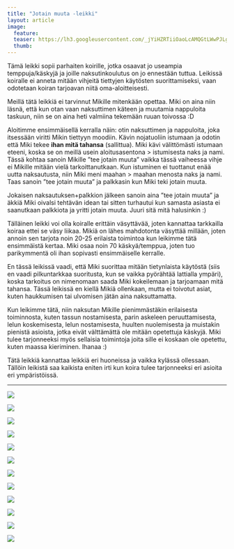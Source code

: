 ```yaml
---
title: "Jotain muuta -leikki"
layout: article
image:
  feature:
  teaser: https://lh3.googleusercontent.com/_jYiHZRTiiOaoLcAMQGtLWwPJLgzMVIfIzgMSvTadSGk_p4mXn2sViRxGiMOA8542vJ3zHtmAgIGvu9hZ3J4DnHDV2kBnB4qfu1FTT_K46Vl7xBNCrnznBAOrjThlstoGpDIfWgicNdVdGSGUMI8cZfowWwBo0p7pNb8D7ShwevFDVZLJg98MpAMnGJe13765pCw59DYpwwnPpyyKt-tdQJPCct0oTaCklsmWfQ1DmjB-myxAqtW_xhkh0mOMCIVXeAwWSSIMFT7RxxP_oDz6RFBNUYGZfQ0zHKpNVRiwyXCG2yZDwTzRARN8BI_u7aa35_rAmJS4EEBCkA_6YxgdVvCcr6WRWkudOPCilvusKyilVCeDP7gv2HeqPHKS74I-7r3g3EyGy7L_gqmdM93NMjvsB5yHw-sCehZokhpE058JXrgdvy3nHZixj7Rl0One7nBt2TUjtsb18-H4YBF3jj2W3jILiTvNKkGOKm1usT0310g8rjcH4pcKdpfYLr7t6W3lpuGjxqepXU6zG1HKhMNmIkrVLT-ZgVGYOcEP_QiICD3P0QQyHDGGSsf5m6fMZNf=w245
  thumb:
---
```


Tämä leikki sopii parhaiten koirille, jotka osaavat jo useampia temppuja/käskyjä ja joille naksutinkoulutus on jo ennestään tuttua. Leikissä koiralle ei anneta mitään vihjeitä tiettyjen käytösten suorittamiseksi, vaan odotetaan koiran tarjoavan niitä oma-aloitteisesti.

Meillä tätä leikkiä ei tarvinnut Mikille mitenkään opettaa. Miki on aina niin läsnä, että kun otan vaan naksuttimen käteen ja muutamia nappuloita taskuun, niin se on aina heti valmiina tekemään ruuan toivossa :D

Aloitimme ensimmäisellä kerralla näin: otin naksuttimen ja nappuloita, joka itsessään viritti Mikin tiettyyn moodiin. Kävin nojatuoliin istumaan ja odotin että Miki tekee **ihan mitä tahansa** (sallittua). Miki kävi välittömästi istumaan eteeni, koska se on meillä usein aloitusasentona > istumisesta naks ja nami. Tässä kohtaa sanoin Mikille ”tee jotain muuta” vaikka tässä vaiheessa vihje ei Mikille mitään vielä tarkoittanutkaan. Kun istuminen ei tuottanut enää uutta naksautusta, niin Miki meni maahan > maahan menosta naks ja nami. Taas sanoin ”tee jotain muuta” ja palkkasin kun Miki teki jotain muuta.

Jokaisen naksautuksen+palkkion jälkeen sanoin aina ”tee jotain muuta” ja äkkiä Miki oivalsi tehtävän idean tai sitten turhautui kun samasta asiasta ei saanutkaan palkkiota ja yritti jotain muuta. Juuri sitä mitä halusinkin :)

Tälläinen leikki voi olla koiralle erittäin väsyttävää, joten kannattaa tarkkailla koiraa ettei se väsy liikaa. Mikiä on lähes mahdotonta väsyttää millään, joten annoin sen tarjota noin 20-25 erilaista toimintoa kun leikimme tätä ensimmäistä kertaa. Miki osaa noin 70 käskyä/temppua, joten tuo parikymmentä oli ihan sopivasti ensimmäiselle kerralle.

En tässä leikissä vaadi, että Miki suorittaa mitään tietynlaista käytöstä (siis en vaadi pilkuntarkkaa suoritusta, kun se vaikka pyörähtää lattialla ympäri), koska tarkoitus on nimenomaan saada Miki kokeilemaan ja tarjoamaan mitä tahansa. Tässä leikissä en kiellä Mikiä ollenkaan, mutta ei toivotut asiat, kuten haukkumisen tai ulvomisen jätän aina naksuttamatta.

Kun leikimme tätä, niin naksutan Mikille pienimmästäkin erilaisesta toiminnosta, kuten tassun nostamisesta, parin askeleen peruuttamisesta, lelun koskemisesta, lelun nostamisesta, huulten nuolemisesta ja muistakin pienistä asioista, jotka eivät välttämättä ole mitään opetettuja käskyjä. Miki tulee tarjonneeksi myös sellaisia toimintoja joita sille ei koskaan ole opetettu, kuten maassa kieriminen. Ihanaa :)

Tätä leikkiä kannattaa leikkiä eri huoneissa ja vaikka kylässä ollessaan. Tällöin leikistä saa kaikista eniten irti kun koira tulee tarjonneeksi eri asioita eri ympäristöissä.

---

[![](https://lh3.googleusercontent.com/QkjMGLDXawlezJPaYvnX0m0M1yXDNfFj4Ioi3e5ZPiZEz3V-AHcGZfAWrID4Un-veDB5_363MqiSDTzfjsv4qD-OavCIdwl8xBmZygSqoDt5YLohBNsi3coOVmBkIidgtgFxhCHDrWIKhlWTIKoRNHgP0JqGoqOfDabuqR5Nrfpnb8jx0mtFVPzv1r1LSYbLtRi-F2YvYAcJtINSYaIQQzd4Sfk5zhwwjKxkG8Jc5lZQoN_bWhshXtOZ0zpopE7CXoWW3k6aknZnNvCtVIGBZZ97ASJaPlxS4WOoCwPzPX3atPGf4OkPMVJHp9lTDnrB8P77BEGJsC_4TOcjoYtdyP3jxxTkVFIrFLoszLoOlWhyAdFYUi2ew9nsOK7zEObWjvfuRfjvta-3WjIJ3bUYEsKFGAJHKCvfBzP6wlu2ubc7pVwj3pWQXEQMZzDKfnPoGLyEWULXwkPiRG47UhGPlcaPwFLS9XL2QutepWqX-Xa47FdLPa9ncCpuSTHqTUlSmNZLVHqAI3YLGRIDKcS6TbzpZmb1EP4UnZEm2h8zq33ZnL-O8CGVO-vM7E_Y-QjOeJci=w800)](https://lh3.googleusercontent.com/QkjMGLDXawlezJPaYvnX0m0M1yXDNfFj4Ioi3e5ZPiZEz3V-AHcGZfAWrID4Un-veDB5_363MqiSDTzfjsv4qD-OavCIdwl8xBmZygSqoDt5YLohBNsi3coOVmBkIidgtgFxhCHDrWIKhlWTIKoRNHgP0JqGoqOfDabuqR5Nrfpnb8jx0mtFVPzv1r1LSYbLtRi-F2YvYAcJtINSYaIQQzd4Sfk5zhwwjKxkG8Jc5lZQoN_bWhshXtOZ0zpopE7CXoWW3k6aknZnNvCtVIGBZZ97ASJaPlxS4WOoCwPzPX3atPGf4OkPMVJHp9lTDnrB8P77BEGJsC_4TOcjoYtdyP3jxxTkVFIrFLoszLoOlWhyAdFYUi2ew9nsOK7zEObWjvfuRfjvta-3WjIJ3bUYEsKFGAJHKCvfBzP6wlu2ubc7pVwj3pWQXEQMZzDKfnPoGLyEWULXwkPiRG47UhGPlcaPwFLS9XL2QutepWqX-Xa47FdLPa9ncCpuSTHqTUlSmNZLVHqAI3YLGRIDKcS6TbzpZmb1EP4UnZEm2h8zq33ZnL-O8CGVO-vM7E_Y-QjOeJci=s0)

[![](https://lh3.googleusercontent.com/vFQNewstSCDIkcoxdMYk9JHSn7dDWV-e2A1lgH6dj7OSB08AsV03EUb9PvXLHBPUvXCEnNsQWdxtA165b7m-mIxYTPmz3P-dJzurHavKevz89Uo9CH-H1xDU3A1lAXGuoCd3vm48oJqlO9MhkA9RCSAuKa7hw2yBAOktUEe8r8q5jqaCOVyrVGghFvP2mRS1NSflbFAEL3SfsuY8hTkJaHm8S4NnGra_Yzv_qAHH3zVkKkzXSOFasBJscBGbvdVTMEGoDor3syolR9pgKrpHds-dRScdCEWgdmd9uxol1vLd8YZMTMyN7T6BOIwXzTVUpwEZazLg7Oo_Xy6db-qyi78I9sYCo26UEZZxNUrQLqu2lEWyscvgO5ugnEuTE9d9oRALpRpmKO66AAVK843m-w7yqfduw5SJZ_qqTMzG8RCncTBVbtcmKOPthbuma0QgUQtlhRCtKa96TYaCSCf7u1ebEn_5wsjsF3IkLBDielK7EjyoxYgDmQdCwa02WO32Bs7WS43V6p0C8s2gdIdxlq_zRpfDnsKWJvDA9PsGtE-pq2s9ADNr3TSy5VJ-t4rH3XX5=w800)](https://lh3.googleusercontent.com/vFQNewstSCDIkcoxdMYk9JHSn7dDWV-e2A1lgH6dj7OSB08AsV03EUb9PvXLHBPUvXCEnNsQWdxtA165b7m-mIxYTPmz3P-dJzurHavKevz89Uo9CH-H1xDU3A1lAXGuoCd3vm48oJqlO9MhkA9RCSAuKa7hw2yBAOktUEe8r8q5jqaCOVyrVGghFvP2mRS1NSflbFAEL3SfsuY8hTkJaHm8S4NnGra_Yzv_qAHH3zVkKkzXSOFasBJscBGbvdVTMEGoDor3syolR9pgKrpHds-dRScdCEWgdmd9uxol1vLd8YZMTMyN7T6BOIwXzTVUpwEZazLg7Oo_Xy6db-qyi78I9sYCo26UEZZxNUrQLqu2lEWyscvgO5ugnEuTE9d9oRALpRpmKO66AAVK843m-w7yqfduw5SJZ_qqTMzG8RCncTBVbtcmKOPthbuma0QgUQtlhRCtKa96TYaCSCf7u1ebEn_5wsjsF3IkLBDielK7EjyoxYgDmQdCwa02WO32Bs7WS43V6p0C8s2gdIdxlq_zRpfDnsKWJvDA9PsGtE-pq2s9ADNr3TSy5VJ-t4rH3XX5=s0)

[![](https://lh3.googleusercontent.com/DUSZk0jq31f6J8G00fvW3wGxvvkaqm3GYsXnMzhZd8OxqO71vUrrd4ljpeXcJsfjenqK2A1xf9R7BKkiAvMnxyNz2dD2v8rYIwEtcXmkxJ1ToxKSvVDf_mFaHgQYILtjHsj1HVa0q4kRVOZ7aRFMOyZ5Upw2_i68jPAE6yFqljrWPZw6GIaWjDp3SkOgDuxl9DGohauHBWjti55nn4Y_8ojgQNXETGvNjv5yx6lFZIVXsy-ObkvqhNwXJaCOBgbxovQ9iUuyWdFw3aoTO0C8-hzUlAEv2I2Q3_qz-L8AYeqkANCR5emH3i_qigSXd3zaa1GY5bX9fmbAOaYZgu_cAAnZDtY4876TL34hqOQgi3VW1xu850ImRRsAOHtjs07z-mvVyKzmBkhzPlT53FwDrxPfjK6GzGKe6orfE3zuKi5DHZdlBoBHirGRzKzpS_7fwGsQupXLzSrhGrk4RxVnZ65MawJksYPWtCspWmhGHvQeaZhF6uQD2hx-RDWzU5qWGSA0gwe2LgsVoH7S7q3XTXuVVyeUgzDgfCEPCMRl_2n4Mqr0IKx-9Y6_vrwAiLlGs9T1=w800)](https://lh3.googleusercontent.com/DUSZk0jq31f6J8G00fvW3wGxvvkaqm3GYsXnMzhZd8OxqO71vUrrd4ljpeXcJsfjenqK2A1xf9R7BKkiAvMnxyNz2dD2v8rYIwEtcXmkxJ1ToxKSvVDf_mFaHgQYILtjHsj1HVa0q4kRVOZ7aRFMOyZ5Upw2_i68jPAE6yFqljrWPZw6GIaWjDp3SkOgDuxl9DGohauHBWjti55nn4Y_8ojgQNXETGvNjv5yx6lFZIVXsy-ObkvqhNwXJaCOBgbxovQ9iUuyWdFw3aoTO0C8-hzUlAEv2I2Q3_qz-L8AYeqkANCR5emH3i_qigSXd3zaa1GY5bX9fmbAOaYZgu_cAAnZDtY4876TL34hqOQgi3VW1xu850ImRRsAOHtjs07z-mvVyKzmBkhzPlT53FwDrxPfjK6GzGKe6orfE3zuKi5DHZdlBoBHirGRzKzpS_7fwGsQupXLzSrhGrk4RxVnZ65MawJksYPWtCspWmhGHvQeaZhF6uQD2hx-RDWzU5qWGSA0gwe2LgsVoH7S7q3XTXuVVyeUgzDgfCEPCMRl_2n4Mqr0IKx-9Y6_vrwAiLlGs9T1=s0)

[![](https://lh3.googleusercontent.com/H1nFaAPCS8PB8Vj2XLlctQ9GdtuAyRRfGepzyAV3en1hELQC0tO_mPZbmaCYoOYRcfdsAgWOnqyag54DZXNqVLx0iCFP3TtF0FtU0KOhK_alDZUlS1WSzLO5iKadZtPTi0jMvXlhpyk2X6GIPZZ1gLY2RHSbHRZZXiHGaHXLTnUG14RN9N0IYLgNL990hw-mJ1aubzc9KxVpfmPLy_zxKgmRsrI2lFQZZLel1PdEfy7bGRXmtFaZ-S2a5Bn3yLyVxp1mp-qEmyCucvXzLJ0mkVCbr2zajAoeDP5t6U8VXZotjsHMD7l6LsXrdKFQV18U5qnK9IomqI3RTOLdm04yZv0jEa1I7ys2hMt_lhTrYdSuZHsko88jgk9oRPsDlPmz-P717UrKa2zg35Ibh02yfxfCAyLWMC6DOgnKYOyYB8tNmJERhuVTDGW6gZTw7KMB4EKHOJtWPw3GYfxTw_NBMgDdqUDCYjV3aGTbvke7bZekU9LDyWkLmCQ8j8pn0d-EHaATfL69cmPZCZX5ODy_kNECpLGhy60scOdqZxL0v4B99Sm6FMaESefWKkJXKVuKAqZ4=w800)](https://lh3.googleusercontent.com/H1nFaAPCS8PB8Vj2XLlctQ9GdtuAyRRfGepzyAV3en1hELQC0tO_mPZbmaCYoOYRcfdsAgWOnqyag54DZXNqVLx0iCFP3TtF0FtU0KOhK_alDZUlS1WSzLO5iKadZtPTi0jMvXlhpyk2X6GIPZZ1gLY2RHSbHRZZXiHGaHXLTnUG14RN9N0IYLgNL990hw-mJ1aubzc9KxVpfmPLy_zxKgmRsrI2lFQZZLel1PdEfy7bGRXmtFaZ-S2a5Bn3yLyVxp1mp-qEmyCucvXzLJ0mkVCbr2zajAoeDP5t6U8VXZotjsHMD7l6LsXrdKFQV18U5qnK9IomqI3RTOLdm04yZv0jEa1I7ys2hMt_lhTrYdSuZHsko88jgk9oRPsDlPmz-P717UrKa2zg35Ibh02yfxfCAyLWMC6DOgnKYOyYB8tNmJERhuVTDGW6gZTw7KMB4EKHOJtWPw3GYfxTw_NBMgDdqUDCYjV3aGTbvke7bZekU9LDyWkLmCQ8j8pn0d-EHaATfL69cmPZCZX5ODy_kNECpLGhy60scOdqZxL0v4B99Sm6FMaESefWKkJXKVuKAqZ4=s0)

[![](https://lh3.googleusercontent.com/xb3BQTT5XCR8uuUBt3gClQ8QK-UoUfbc5U6UxTIvM756Z7sppKLJc5m4kr72l6aZyQcLqdblMWX_FT1OmGabmwi6my1orn8XRwlbxY-ERoevQAGKNY77Cmsz8XK9oznDDleukMP_6htHUVxVtIZY2F_S1rZc-NxcA83VY3q_np7CNQSrpOXGU3FGrxjhNwDRZJm5W47VLctBsmvwMhQyeCz2wpT1bEiTu-deeDV0OE41w-hi8lW5GXL8WA-3l73I1L-JLr16TFvLVdZ1nuNBcS9AzVChTz38EdjK8XtccXNE_Boe1-RaOEVRRhxYHZqukNfabXhHUUzUuei4I6X3XP-skJef0Ei9rpybZrrpyNqVgH7CRsgOkl7_S0JJ3_nw1W3XmL-Bz3YumJXOJ5etZBU1fcLaBf0UgWgAaWCzJ8mFybDPdv0p83gQEwVitEioAUmC-BUiv9vz43IvMyzkoqrYo6XlyH__M2P-gonCky0mNeQIdopBmFQezdo508CKR1IwTR7pebpCgyFPggl18WWj5WmOCPjHZHCnZc1MXCF6OXZ9Hc0sB_Pcjwp8GFn08tfg=w800)](https://lh3.googleusercontent.com/xb3BQTT5XCR8uuUBt3gClQ8QK-UoUfbc5U6UxTIvM756Z7sppKLJc5m4kr72l6aZyQcLqdblMWX_FT1OmGabmwi6my1orn8XRwlbxY-ERoevQAGKNY77Cmsz8XK9oznDDleukMP_6htHUVxVtIZY2F_S1rZc-NxcA83VY3q_np7CNQSrpOXGU3FGrxjhNwDRZJm5W47VLctBsmvwMhQyeCz2wpT1bEiTu-deeDV0OE41w-hi8lW5GXL8WA-3l73I1L-JLr16TFvLVdZ1nuNBcS9AzVChTz38EdjK8XtccXNE_Boe1-RaOEVRRhxYHZqukNfabXhHUUzUuei4I6X3XP-skJef0Ei9rpybZrrpyNqVgH7CRsgOkl7_S0JJ3_nw1W3XmL-Bz3YumJXOJ5etZBU1fcLaBf0UgWgAaWCzJ8mFybDPdv0p83gQEwVitEioAUmC-BUiv9vz43IvMyzkoqrYo6XlyH__M2P-gonCky0mNeQIdopBmFQezdo508CKR1IwTR7pebpCgyFPggl18WWj5WmOCPjHZHCnZc1MXCF6OXZ9Hc0sB_Pcjwp8GFn08tfg=s0)

[![](https://lh3.googleusercontent.com/y1D6Acossht3O6w9LsyirYmp-9oZuvEqu7NAi83m88bGZH6k0V_T6nkjeDvFgyu2oogj_ERp6lYNvh-_TH1KhwkdBgNqV1H_xE2lUf0s2e6pLvUJrlvaUGD33_XdCGJ-lP4UEZaW975niZKCqCaRHJHF669U2AYhv2KtUXALicTXjdyJHWEQ-f4jYtagq5zj6gHsBYzs2Tq1_JK8Rr5Dmogv2WMQXWGaG-fsuFCfAT4R6VF5vCmqXiST-kcBy6Ue7eL7Fus6tUOPAAFgJ9qW9-M-WNniy1MjG7xMK2F3i3oTWx8P3UZjChKNmQLBBcNWJ0NpQRsry8cU9GZKgow1VkqOZGB4Eb8e7g-ljSHs6kCXckENB4YUBdSp25AOhIoatQ7fvK7_P_84sH5XBg8hDPP5UN5K5Fioe5geODATw42ZVeenrvwRhgfZgnBcoPhSwhxkedUhzo151pgZoU0pved_bPd8FG1vHQiD_edFyz_NCOrP_D0anfO4RAky6blEejgfYeHEvp91b26KZTYCyAPJVsuf538twFq9rS-tcbvhghfeMi2NK23QD6DsEfAFmkRw=w800)](https://lh3.googleusercontent.com/y1D6Acossht3O6w9LsyirYmp-9oZuvEqu7NAi83m88bGZH6k0V_T6nkjeDvFgyu2oogj_ERp6lYNvh-_TH1KhwkdBgNqV1H_xE2lUf0s2e6pLvUJrlvaUGD33_XdCGJ-lP4UEZaW975niZKCqCaRHJHF669U2AYhv2KtUXALicTXjdyJHWEQ-f4jYtagq5zj6gHsBYzs2Tq1_JK8Rr5Dmogv2WMQXWGaG-fsuFCfAT4R6VF5vCmqXiST-kcBy6Ue7eL7Fus6tUOPAAFgJ9qW9-M-WNniy1MjG7xMK2F3i3oTWx8P3UZjChKNmQLBBcNWJ0NpQRsry8cU9GZKgow1VkqOZGB4Eb8e7g-ljSHs6kCXckENB4YUBdSp25AOhIoatQ7fvK7_P_84sH5XBg8hDPP5UN5K5Fioe5geODATw42ZVeenrvwRhgfZgnBcoPhSwhxkedUhzo151pgZoU0pved_bPd8FG1vHQiD_edFyz_NCOrP_D0anfO4RAky6blEejgfYeHEvp91b26KZTYCyAPJVsuf538twFq9rS-tcbvhghfeMi2NK23QD6DsEfAFmkRw=s0)

[![](https://lh3.googleusercontent.com/QUIz9DEESwhg9nAAH-StvnjjAK79UP3JzyEw3CP131If29Ler72qk5q8cZKmb8i5mi6Nmhj1-H968HH9DatBizGKVa2kdwK1wHnQIjNQvJd_cj0hUkCMBMXP0dtUJ2z5XlYkRMjYJZj_TqIj8E2H71vzZICOtaJAS_xFn4s1QEjZeyE4iDd8IQTIpEzc0CFLOtkxQNLtbWUhsthex2Wi5Wi83Yd2MNSs-KXwZysZlRWoM4tQuZLxB1bqpjmWu0G_ovFE9jXULZam2sb7ps8yowYwoQBC64vUF6l1nKgkJu0sp6A2qA1MjWiJrLAW5pqsFkq9XiCtCpBh1U04qpW0VHCtGwUil8mOsdbRippe0FJQOPJYs6dQDMjF6829hXbX9SEYtDsqfCjqMFsliyJGJhaKswlKIeP8jXeMGmdUOMeDDK-XdNU5tlOtcFgto3N3Nq9rJDjhuQuaydu76Qo_JuNUQpBAGX-9nhAqVRrLhLFApA2NvSEaypcG9eOeJUwO8LoSjjsjJffIauHDJI0IQt2h9j8xfnAPzj6zyDJtO2n0hu2G15s2HcORuHal7nLa5x7K=w800)](https://lh3.googleusercontent.com/QUIz9DEESwhg9nAAH-StvnjjAK79UP3JzyEw3CP131If29Ler72qk5q8cZKmb8i5mi6Nmhj1-H968HH9DatBizGKVa2kdwK1wHnQIjNQvJd_cj0hUkCMBMXP0dtUJ2z5XlYkRMjYJZj_TqIj8E2H71vzZICOtaJAS_xFn4s1QEjZeyE4iDd8IQTIpEzc0CFLOtkxQNLtbWUhsthex2Wi5Wi83Yd2MNSs-KXwZysZlRWoM4tQuZLxB1bqpjmWu0G_ovFE9jXULZam2sb7ps8yowYwoQBC64vUF6l1nKgkJu0sp6A2qA1MjWiJrLAW5pqsFkq9XiCtCpBh1U04qpW0VHCtGwUil8mOsdbRippe0FJQOPJYs6dQDMjF6829hXbX9SEYtDsqfCjqMFsliyJGJhaKswlKIeP8jXeMGmdUOMeDDK-XdNU5tlOtcFgto3N3Nq9rJDjhuQuaydu76Qo_JuNUQpBAGX-9nhAqVRrLhLFApA2NvSEaypcG9eOeJUwO8LoSjjsjJffIauHDJI0IQt2h9j8xfnAPzj6zyDJtO2n0hu2G15s2HcORuHal7nLa5x7K=s0)

[![](https://lh3.googleusercontent.com/V6dA_w8oKS3-PYwLVRsdgKnkqqaNOWTPqbIxgrqFxba2KhNOcmYpIBG12D8XKdOUpX1NWYIkPb5Lou7vWT0l2rprayjHyKGNL7noxzXjWQVYuUR2Tuvff2iEKJCSjYDz7eMwWw-bFL-NDEtgRROOOrWXUAWQfzOXTe2khoAVRJmjjduwpMBNDJ_YrrDdcB79_9hrA-TEsvt7TvGSmqamZfGwP9eEr-iy_5OhmUum8U2NZDUaRaSsLMDFEzqKJVcUTFfRQEVo3-bIwaLMEFiaOyYs5XV5ZwS-FdZ2jhKHRww-teD-aTeaADJrIcZH2xtzsNIDyxVDlu1bSETeoAJ1aJ56M2uJOdRj7j9MMwGU4NgpSqZKoJZmVT-2GyfS-vMLtr1ay9n9yLWFha1OJohQ8cTh44VCgZW9okUVxS-wY9sCW2EymKRf2KrXdAgVeFBom--XSR_8P8Uc0etL0bikpu06aJaes-tTdiQR45nboUdR_DRh1taNyPalemBpvIS8Bds5uxhCkM5zL_yi-pWkuq3hy5PhssqLrChOMkDFxaoCpeZY3YVEtfA8LWF4CkjFojYI=w800)](https://lh3.googleusercontent.com/V6dA_w8oKS3-PYwLVRsdgKnkqqaNOWTPqbIxgrqFxba2KhNOcmYpIBG12D8XKdOUpX1NWYIkPb5Lou7vWT0l2rprayjHyKGNL7noxzXjWQVYuUR2Tuvff2iEKJCSjYDz7eMwWw-bFL-NDEtgRROOOrWXUAWQfzOXTe2khoAVRJmjjduwpMBNDJ_YrrDdcB79_9hrA-TEsvt7TvGSmqamZfGwP9eEr-iy_5OhmUum8U2NZDUaRaSsLMDFEzqKJVcUTFfRQEVo3-bIwaLMEFiaOyYs5XV5ZwS-FdZ2jhKHRww-teD-aTeaADJrIcZH2xtzsNIDyxVDlu1bSETeoAJ1aJ56M2uJOdRj7j9MMwGU4NgpSqZKoJZmVT-2GyfS-vMLtr1ay9n9yLWFha1OJohQ8cTh44VCgZW9okUVxS-wY9sCW2EymKRf2KrXdAgVeFBom--XSR_8P8Uc0etL0bikpu06aJaes-tTdiQR45nboUdR_DRh1taNyPalemBpvIS8Bds5uxhCkM5zL_yi-pWkuq3hy5PhssqLrChOMkDFxaoCpeZY3YVEtfA8LWF4CkjFojYI=s0)

[![](https://lh3.googleusercontent.com/CoHI9MPt4rATclfQYtK6SSr3yo0eioRVktABxZ_cDFcxU-kEgUhpwz07mzlDiHhVRbYf9ox-znlN70eQaz9q-qPKsDNOmOtRbYF2puahfO1CNEm2bIjk4OTCuaf-nbcpvOHUrGsaMuJO0klhDGkyTr1h-fJYwBkEza7lYdCHJELNDHmCLWsVNDqCWDASFIBQXyk5d8oSWNrVuY61p1wKvU6X0O0007vb3FgE49EG6HJ4aUtOSoagu7sbz_myOEzk3vkJP10u5rtq7vLqugqeJAno2OSIyCo4DHtRDV_izcCP6jtrgkjNiDUy32UD10Mit9Lp5scwP3CkC7sWNEflw6Ut4OHKHMmCcG1q8aCT1WjuUmJmQJpTmLsGJatgzfstMuoIkT3A0iTU0IzbbA3PjfXx0JmXgPC2rtJVsw30sq-aEdjfkR6ZCGorslgnxl8VGaXNMfxQwCobikOp2HMGLbfzE7uKu-xvw0jH3mM9nZ6zcCOMvwQxYGk0f_l1rZoOnODbEpil05uJGwAiD05MTz8_rX5qKYitVyS7jSVLVPGU5VXWvFLABE8gq2dVooVBQgfl=w800)](https://lh3.googleusercontent.com/CoHI9MPt4rATclfQYtK6SSr3yo0eioRVktABxZ_cDFcxU-kEgUhpwz07mzlDiHhVRbYf9ox-znlN70eQaz9q-qPKsDNOmOtRbYF2puahfO1CNEm2bIjk4OTCuaf-nbcpvOHUrGsaMuJO0klhDGkyTr1h-fJYwBkEza7lYdCHJELNDHmCLWsVNDqCWDASFIBQXyk5d8oSWNrVuY61p1wKvU6X0O0007vb3FgE49EG6HJ4aUtOSoagu7sbz_myOEzk3vkJP10u5rtq7vLqugqeJAno2OSIyCo4DHtRDV_izcCP6jtrgkjNiDUy32UD10Mit9Lp5scwP3CkC7sWNEflw6Ut4OHKHMmCcG1q8aCT1WjuUmJmQJpTmLsGJatgzfstMuoIkT3A0iTU0IzbbA3PjfXx0JmXgPC2rtJVsw30sq-aEdjfkR6ZCGorslgnxl8VGaXNMfxQwCobikOp2HMGLbfzE7uKu-xvw0jH3mM9nZ6zcCOMvwQxYGk0f_l1rZoOnODbEpil05uJGwAiD05MTz8_rX5qKYitVyS7jSVLVPGU5VXWvFLABE8gq2dVooVBQgfl=s0)

[![](https://lh3.googleusercontent.com/kUMXLfsZKmrrjUhRytj7WYLCRd0uPXCM_mm9kix9SlANKK3sxD5q83ttcZpMriLroRnk6FuOPHIP7-3Yeod4aRmvCWcDVP3N1248zliHybL-14OJAcbGEykCgL_fTPjbIqHof1gHcIvvR2TF0KQajapRANZ68oTsU6f5wl8lEtC0uizZ9hGZ1C-VQKQxF4Xv0qy1l4K6ocw7CMiYe5P_z4wvdZojSpGYpFt3iGlXtE6rOEJvxioyFjn2LDo0zu2SzjmPNADBg20OuvEkgH97BASCd4p5c_3TJCzdKqcBOITW-axxcont6L3tDj7rsJJMskK6gz-Yp5bgwbtJ09OOFA8eq817tOVptgXHBtl8aKRBLZmx-UtiCI3LFex8toMB6HbPGGz1jowxqWvKPvsa6QOfclq5so3iSAntdaXFbcJaENkJJMhxK8BOWKXJvuu1o8-5Yzbb181cvXKT126T5UiEDXSIF0VvIzk62t46c8A33pMmxbBxSo-0AOzXjaDYDuMgmhipobarv-QoytouvCT4qB7x808lTxKs8dYKZKd_LPqDkVMhdduNvRBIoDL6RwCY=w800)](https://lh3.googleusercontent.com/kUMXLfsZKmrrjUhRytj7WYLCRd0uPXCM_mm9kix9SlANKK3sxD5q83ttcZpMriLroRnk6FuOPHIP7-3Yeod4aRmvCWcDVP3N1248zliHybL-14OJAcbGEykCgL_fTPjbIqHof1gHcIvvR2TF0KQajapRANZ68oTsU6f5wl8lEtC0uizZ9hGZ1C-VQKQxF4Xv0qy1l4K6ocw7CMiYe5P_z4wvdZojSpGYpFt3iGlXtE6rOEJvxioyFjn2LDo0zu2SzjmPNADBg20OuvEkgH97BASCd4p5c_3TJCzdKqcBOITW-axxcont6L3tDj7rsJJMskK6gz-Yp5bgwbtJ09OOFA8eq817tOVptgXHBtl8aKRBLZmx-UtiCI3LFex8toMB6HbPGGz1jowxqWvKPvsa6QOfclq5so3iSAntdaXFbcJaENkJJMhxK8BOWKXJvuu1o8-5Yzbb181cvXKT126T5UiEDXSIF0VvIzk62t46c8A33pMmxbBxSo-0AOzXjaDYDuMgmhipobarv-QoytouvCT4qB7x808lTxKs8dYKZKd_LPqDkVMhdduNvRBIoDL6RwCY=s0)

[![](https://lh3.googleusercontent.com/2GLeeEpyP8K2Ibtwcn3vBYzNstaln9UjVxkJffZOCkSxS1l_rr581m5-Cuceygub1fUVZ742t4GyC95xSviqIFQfc05cUSxMGBliYOwkSaUNxOmSE3EzUCObu77fYSfTk089VMz_fWen_KYoo_AaZni1KXPrEcNGrF9uT3waAKAuFd7OV9UxvBdcEVEzHtVpjat1HAvMKdrOl2KEpJ1lM9JmmyaM6hechN2L72f7tZ-RocMusEIzjPhwlbepi3qrOK9ezg2g96HP9L2eUYUbLy3KIZaTSAHo6ZFdzdA8wJ0_jHi0yWKzQel9PzAC59wIRyDv4QQiLd-nZZx1AqT_BgbiHSOQwERysHAu-tcdI3JNdnkRf2Bs5vHmPeWTB44cvKPi3TAZs5MFDer6_x0O0NV0LcUiTDCqjsBcRLheAisxwnHorSjydfY2US8dBRK1bMFMjGc7bf0L76Z9Y_HckBO8hcGEhbBvFHuahLLuxMllGyA3H_I-93xj3QPo6PkwX1DzrVdfCDRl6lgiNqZqerTu86EPKTlVxnHRcK_4l25g408VcWuf_KRXbrQswJsX191z=w800)](https://lh3.googleusercontent.com/2GLeeEpyP8K2Ibtwcn3vBYzNstaln9UjVxkJffZOCkSxS1l_rr581m5-Cuceygub1fUVZ742t4GyC95xSviqIFQfc05cUSxMGBliYOwkSaUNxOmSE3EzUCObu77fYSfTk089VMz_fWen_KYoo_AaZni1KXPrEcNGrF9uT3waAKAuFd7OV9UxvBdcEVEzHtVpjat1HAvMKdrOl2KEpJ1lM9JmmyaM6hechN2L72f7tZ-RocMusEIzjPhwlbepi3qrOK9ezg2g96HP9L2eUYUbLy3KIZaTSAHo6ZFdzdA8wJ0_jHi0yWKzQel9PzAC59wIRyDv4QQiLd-nZZx1AqT_BgbiHSOQwERysHAu-tcdI3JNdnkRf2Bs5vHmPeWTB44cvKPi3TAZs5MFDer6_x0O0NV0LcUiTDCqjsBcRLheAisxwnHorSjydfY2US8dBRK1bMFMjGc7bf0L76Z9Y_HckBO8hcGEhbBvFHuahLLuxMllGyA3H_I-93xj3QPo6PkwX1DzrVdfCDRl6lgiNqZqerTu86EPKTlVxnHRcK_4l25g408VcWuf_KRXbrQswJsX191z=s0)

[![](https://lh3.googleusercontent.com/qYtF3NkF1f_P5dENVsmEjOIGGxtgteURasyux4Jn16K0nqdL6Aw7mjVgVV5rD4E4TVeS2Q8jUMYMgw_HFq8AHerv1ppkvuxbpQ5qfA2_7U1AOJM7lxna2hg2NPAYcgO0F9KBWvz51Yy_69cYtwUncvF_2VzN_JH_APgiMhqUf-9CS8LtFGSE5BKzG-APcw62iyzfz6aFFgTrXv4TqyOCWH5w8uza4KPaI9gIbkRShJ48yrEKG6hsnzrq9bDu0RCP0tt8SG2v-YolPpJuT9OcC3XbB2_NNk0Fw3imFExrnnOEbSMahahXRF9VmlLKX-cUPMT55sv87z-rqT1DwrwHFZyaTaWzISjxr7Otco6r7qz3pTo-gJZu6b8ccoGxafz2pjsuz8H-zRYqCaqIKsTF3e_cckFeFNZFEXL4_69_KNECV0bPqXVTF6YTo9ywiDafw_o6ij8WKwUpVZFev6mC-FF_cYFqg7joJouFTN1r1fxvHo4PLXGfxGZ8ekH-Zm5UrUNNRz-hS6qCZgWX4VZhBRHTvVDlvW4ZKqQePJ7wUm8tF_FgKE73uHaAEJA_sT3JaWmF=w800)](https://lh3.googleusercontent.com/qYtF3NkF1f_P5dENVsmEjOIGGxtgteURasyux4Jn16K0nqdL6Aw7mjVgVV5rD4E4TVeS2Q8jUMYMgw_HFq8AHerv1ppkvuxbpQ5qfA2_7U1AOJM7lxna2hg2NPAYcgO0F9KBWvz51Yy_69cYtwUncvF_2VzN_JH_APgiMhqUf-9CS8LtFGSE5BKzG-APcw62iyzfz6aFFgTrXv4TqyOCWH5w8uza4KPaI9gIbkRShJ48yrEKG6hsnzrq9bDu0RCP0tt8SG2v-YolPpJuT9OcC3XbB2_NNk0Fw3imFExrnnOEbSMahahXRF9VmlLKX-cUPMT55sv87z-rqT1DwrwHFZyaTaWzISjxr7Otco6r7qz3pTo-gJZu6b8ccoGxafz2pjsuz8H-zRYqCaqIKsTF3e_cckFeFNZFEXL4_69_KNECV0bPqXVTF6YTo9ywiDafw_o6ij8WKwUpVZFev6mC-FF_cYFqg7joJouFTN1r1fxvHo4PLXGfxGZ8ekH-Zm5UrUNNRz-hS6qCZgWX4VZhBRHTvVDlvW4ZKqQePJ7wUm8tF_FgKE73uHaAEJA_sT3JaWmF=s0)
